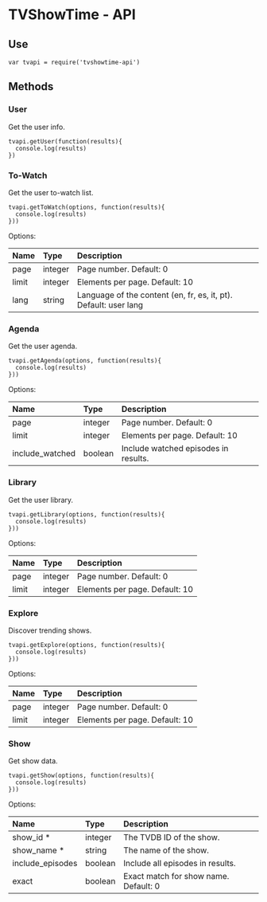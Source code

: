 # TVShowTime - API

## Use

    var tvapi = require('tvshowtime-api')

## Methods

### User
Get the user info.

    tvapi.getUser(function(results){
      console.log(results)
    })

### To-Watch
Get the user to-watch list.

    tvapi.getToWatch(options, function(results){
      console.log(results)
    }))

Options:

| Name | Type | Description |
|:----|:------|:-------------|
| page	|integer	|Page number. Default: 0|
| limit |integer	|Elements per page. Default: 10|
| lang	|string	|Language of the content (en, fr, es, it, pt). Default: user lang|

### Agenda
Get the user agenda.

    tvapi.getAgenda(options, function(results){
      console.log(results)
    }))

Options:

| Name | Type | Description |
|:----|:------|:-------------|
| page	|integer	|Page number. Default: 0|
| limit |integer	|Elements per page. Default: 10|
|include_watched | boolean | Include watched episodes in results. |

### Library
Get the user library.

    tvapi.getLibrary(options, function(results){
      console.log(results)
    }))

Options:

| Name | Type | Description |
|:----|:------|:-------------|
| page	|integer	|Page number. Default: 0|
| limit |integer	|Elements per page. Default: 10|

### Explore
Discover trending shows.

    tvapi.getExplore(options, function(results){
      console.log(results)
    }))

Options:

| Name | Type | Description |
|:----|:------|:-------------|
| page	|integer	|Page number. Default: 0|
| limit |integer	|Elements per page. Default: 10|

### Show
Get show data.

    tvapi.getShow(options, function(results){
      console.log(results)
    }))

Options:

| Name | Type | Description |
|:----|:------|:-------------|
|show_id *|integer |The TVDB ID of the show.|
|show_name *|string |The name of the show.|
|include_episodes	|boolean	|Include all episodes in results.|
|exact	|boolean	|Exact match for show name. Default: 0|
